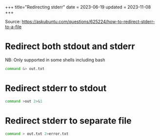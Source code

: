 +++
title="Redirecting stderr"
date = 2023-06-19
updated = 2023-11-08
+++

Source: <https://askubuntu.com/questions/625224/how-to-redirect-stderr-to-a-file>

# Redirect both stdout and stderr

NB: Only supported in some shells including bash

```sh
command &> out.txt
```

# Redirect stderr to stdout

```sh
command >out 2>&1
```

# Redirect stderr to separate file

```sh
command > out.txt 2>error.txt
```